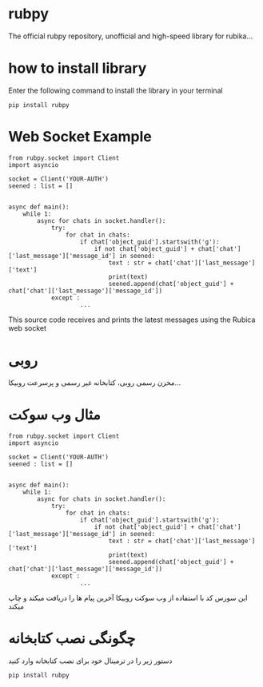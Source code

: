 # rubpy
The official rubpy repository, unofficial and high-speed library for rubika...
# how to install library
Enter the following command to install the library in your terminal
```
pip install rubpy
```
# Web Socket Example
```
from rubpy.socket import Client
import asyncio

socket = Client('YOUR-AUTH')
seened : list = []


async def main():
	while 1:
		async for chats in socket.handler():
			try:
				for chat in chats:
					if chat['object_guid'].startswith('g'):
						if not chat['object_guid'] + chat['chat']['last_message']['message_id'] in seened:
							text : str = chat['chat']['last_message']['text']
							print(text)
							seened.append(chat['object_guid'] + chat['chat']['last_message']['message_id'])
			except :
					...
```

This source code receives and prints the latest messages using the Rubica web socket

# روبی
مخزن رسمی روبی، کتابخانه غیر رسمی و پرسرعت روبیکا...

# مثال وب سوکت
```
from rubpy.socket import Client
import asyncio

socket = Client('YOUR-AUTH')
seened : list = []


async def main():
	while 1:
		async for chats in socket.handler():
			try:
				for chat in chats:
					if chat['object_guid'].startswith('g'):
						if not chat['object_guid'] + chat['chat']['last_message']['message_id'] in seened:
							text : str = chat['chat']['last_message']['text']
							print(text)
							seened.append(chat['object_guid'] + chat['chat']['last_message']['message_id'])
			except :
					...
```

این سورس کد با استفاده از وب سوکت روبیکا آخرین پیام ها را دریافت میکند و چاپ میکند


# چگونگی نصب کتابخانه
دستور زیر را در ترمینال خود برای نصب کتابخانه وارد کنید

```
pip install rubpy
```